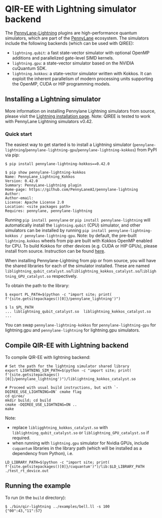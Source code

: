 # QIR-EE with Lightning simulator backend

The [PennyLane-Lightning](https://github.com/PennyLaneAI/pennylane-lightning) plugins are high-performance quantum simulators, which are part of the [PennyLane](https://github.com/PennyLaneAI/pennylane) ecosystem. The simulators include the following backends (which can be used with QIREE):
- `lightning.qubit`: a fast state-vector simulator with optional OpenMP additions and parallelized gate-level SIMD kernels.
- `lightning.gpu`: a state-vector simulator based on the NVIDIA cuQuantum SDK.
- `lightning.kokkos`: a state-vector simulator written with Kokkos. It can exploit the inherent parallelism of modern processing units supporting the OpenMP, CUDA or HIP programming models.

## Installing a Lightning simulator

More information on installing Pennylane Lightning simulators from source, please visit the [Lightning installation page](https://docs.pennylane.ai/projects/lightning/en/latest/dev/installation.html). Note: QIREE is tested to work with PennyLane Lightning simulators v0.42.

### Quick start

The easiest way to get started is to install a Lightning simulator (`pennylane-lightning`/`pennylane-lightning-gpu`/`pennylane-lightning-kokkos`) from PyPI via pip:

```
$ pip install pennylane-lightning-kokkos==0.42.0

$ pip show pennylane-lightning-kokkos
Name: PennyLane_Lightning_Kokkos
Version: 0.42.0
Summary: PennyLane-Lightning plugin
Home-page: https://github.com/PennyLaneAI/pennylane-lightning
Author:
Author-email:
License: Apache License 2.0
Location: <site packages path>
Requires: pennylane, pennylane-lightning
```
Running `pip install pennylane` or `pip install pennylane-lightning` will automatically install the `lightning.qubit` (CPU) simulator, and other simulators can be installed by running `pip install pennylane-lightning-kokkos / pennylane-lightning-gpu`. Note: by default, the pre-built `lightning.kokkos` wheels from pip are built with Kokkos OpenMP enabled for CPU. To build Kokkos for other devices (e.g. CUDA or HIP GPUs), please install from source. Instruction can be found [here](https://docs.pennylane.ai/projects/lightning/en/latest/lightning_kokkos/installation.html).

When installing Pennylane-Lightning from pip or from source, you will have the shared libraries for each of the simulator installed. These are named `liblightning_qubit_catalyst.so`/`liblightning_kokkos_catalyst.so`/`liblightning_GPU_catalyst.so` respectively.

To obtain the path to the library:
```
$ export PL_PATH=$(python -c "import site; print( f'{site.getsitepackages()[0]}/pennylane_lightning')")

$ ls $PL_PATH
... liblightning_qubit_catalyst.so  liblightning_kokkos_catalyst.so ...
```

You can swap `pennylane-lightning-kokkos` for `pennylane-lightning-gpu` for lightning.gpu and `pennylane-lightning` for lightning.gpu simulators.

## Compile QIR-EE with Lightning backend

To compile QIR-EE with lightning backend:

```
# Set the path for the lightning simulator shared library
export LIGHTNING_SIM_PATH=$(python -c "import site; print( f'{site.getsitepackages()[0]}/pennylane_lightning')")/liblightning_kokkos_catalyst.so

# Proceed with usual build instructions, but with `-DQIREE_USE_LIGHTNING=ON` cmake flag
cd qiree/
mkdir build; cd build
cmake -DQIREE_USE_LIGHTNING=ON ..
make

```

Note:
- replace `libligghtning_kokkos_catalyst.so` with `liblightning_qubit_catalyst.so` or `liblightning_GPU_catalyst.so` if required.
- when running with `lightning.gpu` simulator for Nvidia GPUs, include `cuquantum` libraries in the library path (which will be installed as a dependency from Python), i.e.

```
LD_LIBRARY_PATH=$(python -c "import site; print( f'{site.getsitepackages()[0]}/cuquantum')")/lib:$LD_LIBRARY_PATH ./test_rt_device.out
```


## Running the example

To run (in the `build` directory):

```
$ ./bin/qir-lightning ../examples/bell.ll -s 100
{"00":43,"11":57}
```
